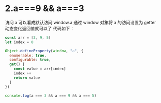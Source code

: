# 2.a===9 && a===3

访问 a 可以看成默认访问 window.a 通过 window 对象将 a 的访问设置为 getter 动态变化返回值就可以了
代码如下：

```js
const arr = [3, 9, 5]
let index = 0

Object.defineProperty(window, "a", {
  enumerable: true,
  configurable: true,
  get() {
    const value = arr[index]
    index ++
    return value
  }
})

console.log(a === 3 && a === 9 && a === 5)
```

<!-- var a = {
  reg: /\d/g,
  valueOf: function() {
    return this.reg.exec("395")[0];
  }
};

console.log(a == 3 && a==9 && a ==5); -->

